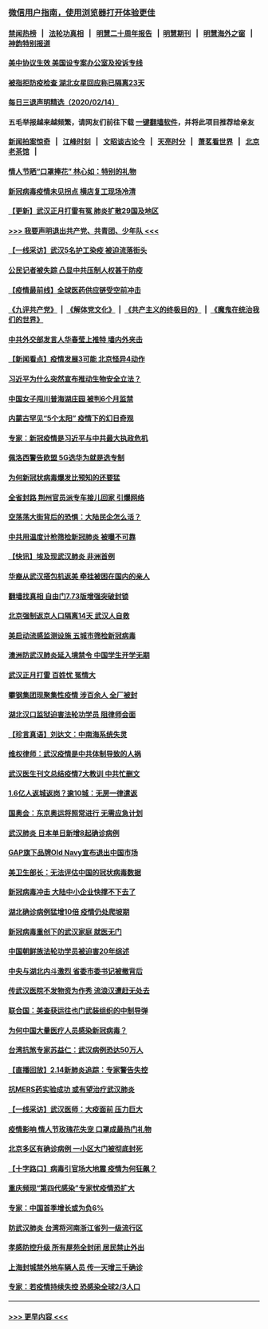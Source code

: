### [微信用户指南，使用浏览器打开体验更佳](https://github.com/gfw-breaker/banned-news1/blob/master/indexes/wechat-guide.md?t=0)
#### [禁闻热榜](热点新闻.md?t=0)  &nbsp;&nbsp;|&nbsp;&nbsp; [法轮功真相](https://github.com/gfw-breaker/truth/blob/master/README.md?t=0) &nbsp;&nbsp;|&nbsp;&nbsp; [明慧二十周年报告](https://github.com/gfw-breaker/mh-reports/blob/master/README.md?t=0) &nbsp;&nbsp;|&nbsp;&nbsp;[明慧期刊](https://github.com/gfw-breaker/mh-qikan) &nbsp;&nbsp;|&nbsp;&nbsp; [明慧海外之窗](https://github.com/gfw-breaker/mh-news/blob/master/README.md?t=0) &nbsp;&nbsp;|&nbsp;&nbsp; [神韵特别报道](https://github.com/gfw-breaker/mh-news/blob/master/shenyun.md?t=0)
#### [美中协议生效 美国设专案办公室及投诉专线](../pages/nsc413/n11870266.md?t=02151033) 
#### [被指拒防疫检查 湖北女星回应称已隔离23天](../pages/nsc413/n11869687.md?t=02151033) 
#### [每日三退声明精选（2020/02/14）](../pages/nsc413/n11870265.md?t=02151033) 
#### 五毛举报越来越频繁，请网友们前往下载 [一键翻墙软件](https://github.com/gfw-breaker/ssr-accounts)，并将此项目推荐给亲友
#### [新闻拍案惊奇](https://github.com/gfw-breaker/banned-news1/blob/master/pages/link4.md) &nbsp;&nbsp;|&nbsp;&nbsp; [江峰时刻](https://github.com/gfw-breaker/banned-news1/blob/master/pages/link4.md) &nbsp;&nbsp;|&nbsp;&nbsp; [文昭谈古论今](https://github.com/gfw-breaker/banned-news1/blob/master/pages/link4.md) &nbsp;&nbsp;|&nbsp;&nbsp; [天亮时分](https://github.com/gfw-breaker/banned-news1/blob/master/pages/link4.md) &nbsp;&nbsp;|&nbsp;&nbsp; [萧茗看世界](https://github.com/gfw-breaker/banned-news1/blob/master/pages/link4.md) &nbsp;&nbsp;|&nbsp;&nbsp; [北京老茶馆](https://github.com/gfw-breaker/banned-news1/blob/master/pages/link4.md) &nbsp;&nbsp;|&nbsp;&nbsp; 
#### [情人节晒“口罩捧花” 林心如：特别的礼物](../pages/nsc413/n11869969.md?t=02151033) 
#### [新冠病毒疫情未见拐点 横店复工现场冷清](../pages/nsc413/n11869406.md?t=02151033) 
#### [【更新】武汉正月打雷有冤 肺炎扩散29国及地区](../pages/nsc413/n11801312.md?t=02151033) 
#### [>>> 我要声明退出共产党、共青团、少年队 <<<](https://github.com/begood0513/goodnews/blob/master/quit/letter.md) 
#### [【一线采访】武汉5名护工染疫 被迫流落街头](../pages/nsc413/n11870054.md?t=02151033) 
#### [公民记者被失踪 凸显中共压制人权甚于防疫](../pages/nsc413/n11870042.md?t=02151033) 
#### [【疫情最前线】全球医药供应链受空前冲击](../pages/nsc413/n11869614.md?t=02151033) 
#### [《九评共产党》](https://github.com/begood0513/9ping.md/blob/master/README.md) &nbsp;|&nbsp; [《解体党文化》](../../../../jtdwh.md/blob/master/README.md)  &nbsp;|&nbsp; [《共产主义的终极目的》](../../../../gczydzjmd.md/blob/master/README.md) &nbsp;|&nbsp; [《魔鬼在统治我们的世界》](../../../../mgztzwmdsj.md/blob/master/README.md) 
#### [中共外交部发言人华春莹上推特 墙内外夹击](../pages/nsc413/n11869970.md?t=02151033) 
#### [【新闻看点】疫情发展3可能 北京怪异4动作](../pages/nsc413/n11869486.md?t=02151033) 
#### [习近平为什么突然宣布推动生物安全立法？](../pages/nsc413/n11869908.md?t=02151033) 
#### [中国女子闯川普海湖庄园 被判6个月监禁](../pages/nsc413/n11869919.md?t=02151033) 
#### [内蒙古罕见“5个太阳” 疫情下的幻日奇观](../pages/nsc413/n11869778.md?t=02151033) 
#### [专家：新冠疫情是习近平与中共最大执政危机](../pages/nsc413/n11869838.md?t=02151033) 
#### [佩洛西警告欧盟 5G选华为就是选专制](../pages/nsc413/n11869898.md?t=02151033) 
#### [为何新冠状病毒爆发比预知的还要猛](../pages/nsc413/n11869828.md?t=02151033) 
#### [全省封路 荆州官员派专车接儿回家 引爆网络](../pages/nsc413/n11869853.md?t=02151033) 
#### [空荡荡大街背后的恐惧：大陆民企怎么活？](../pages/nsc413/n11869676.md?t=02151033) 
#### [中共用温度计枪筛检新冠肺炎 被曝不可靠](../pages/nsc413/n11869707.md?t=02151033) 
#### [【快讯】埃及现武汉肺炎 非洲首例](../pages/nsc413/n11869766.md?t=02151033) 
#### [华裔从武汉搭包机返美 牵挂被困在国内的亲人](../pages/nsc413/n11869711.md?t=02151033) 
#### [翻墙找真相 自由门7.73版增强突破封锁](../pages/nsc413/n11869569.md?t=02151033) 
#### [北京强制返京人口隔离14天 武汉人自救](../pages/nsc413/n11869537.md?t=02151033) 
#### [美启动流感监测设施 五城市筛检新冠病毒](../pages/nsc413/n11869689.md?t=02151033) 
#### [澳洲防武汉肺炎延入境禁令 中国学生开学无期](../pages/nsc413/n11869546.md?t=02151033) 
#### [武汉正月打雷 百姓忧 冤情大](../pages/nsc413/n11869531.md?t=02151033) 
#### [攀钢集团现聚集性疫情 涉百余人 全厂被封](../pages/nsc413/n11869126.md?t=02151033) 
#### [湖北汉口监狱迫害法轮功学员 阻律师会面](../pages/nsc413/n11866766.md?t=02151033) 
#### [【珍言真语】刘达文：中南海系统失灵](../pages/nsc413/n11869465.md?t=02151033) 
#### [维权律师：武汉疫情是中共体制导致的人祸](../pages/nsc413/n11869205.md?t=02151033) 
#### [武汉医生刊文总结疫情7大教训 中共忙删文](../pages/nsc413/n11869244.md?t=02151033) 
#### [1.6亿人返城返岗？逾10城：无房一律遣返](../pages/nsc413/n11869360.md?t=02151033) 
#### [国奥会：东京奥运将照常进行 无需应急计划](../pages/nsc413/n11869422.md?t=02151033) 
#### [武汉肺炎 日本单日新增8起确诊病例](../pages/nsc413/n11869272.md?t=02151033) 
#### [GAP旗下品牌Old Navy宣布退出中国市场](../pages/nsc413/n11869319.md?t=02151033) 
#### [美卫生部长：无法评估中国的冠状病毒数据](../pages/nsc413/n11869301.md?t=02151033) 
#### [新冠病毒冲击 大陆中小企业快撑不下去了](../pages/nsc413/n11869259.md?t=02151033) 
#### [湖北确诊病例猛增10倍 疫情仍处爬坡期](../pages/nsc413/n11869173.md?t=02151033) 
#### [新冠病毒重创下的武汉家庭 就医无门](../pages/nsc413/n11869180.md?t=02151033) 
#### [中国朝鲜族法轮功学员被迫害20年综述](../pages/nsc413/n11846618.md?t=02151033) 
#### [中央与湖北内斗激烈 省委市委书记被撤背后](../pages/nsc413/n11868325.md?t=02151033) 
#### [传武汉医院不发物资为作秀 流浪汉遭赶无处去](../pages/nsc413/n11868856.md?t=02151033) 
#### [联合国：美查获运往也门武装组织的中制导弹](../pages/nsc413/n11868677.md?t=02151033) 
#### [为何中国大量医疗人员感染新冠病毒？](../pages/nsc413/n11869001.md?t=02151033) 
#### [台湾抗煞专家苏益仁：武汉病例恐达50万人](../pages/nsc413/n11869027.md?t=02151033) 
#### [【直播回放】2.14新肺炎追踪：专家警告失控](../pages/nsc413/n11868930.md?t=02151033) 
#### [抗MERS药实验成功 或有望治疗武汉肺炎](../pages/nsc413/n11868912.md?t=02151033) 
#### [【一线采访】武汉医师：大疫面前 压力巨大](../pages/nsc413/n11868829.md?t=02151033) 
#### [疫情影响 情人节玫瑰花失宠 口罩成最热门礼物](../pages/nsc413/n11868711.md?t=02151033) 
#### [北京多区有确诊病例 一小区大门被彻底封死](../pages/nsc413/n11868846.md?t=02151033) 
#### [【十字路口】病毒引官场大地震 疫情为何狂飙？](../pages/nsc413/n11867660.md?t=02151033) 
#### [重庆频现“第四代感染”专家忧疫情恐扩大](../pages/nsc413/n11868724.md?t=02151033) 
#### [专家：中国首季增长或为负6%](../pages/nsc413/n11868582.md?t=02151033) 
#### [防武汉肺炎 台湾将河南浙江省列一级流行区](../pages/nsc413/n11868612.md?t=02151033) 
#### [孝感防控升级 所有屋苑全封闭 居民禁止外出](../pages/nsc413/n11868558.md?t=02151033) 
#### [上海封城禁外地车辆人员 传一天增三千确诊](../pages/nsc413/n11868378.md?t=02151033) 
#### [专家：若疫情持续失控 恐感染全球2/3人口](../pages/nsc413/n11868428.md?t=02151033) 

----
#### [ >>> 更早内容 <<< ](../indexes/nsc413-earlier.md)
